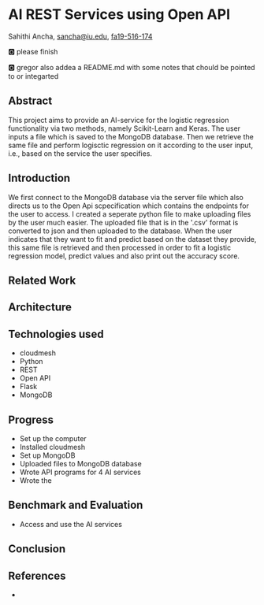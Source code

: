 # AI REST Services using Open API

Sahithi Ancha, sancha@iu.edu, [fa19-516-174](https://github.com/cloudmesh-community/fa19-516-174)

:o2: please finish

:o2: gregor also addea a README.md with some notes that chould be
pointed to or integarted

## Abstract

This project aims to provide an AI-service for the logistic regression functionality via two methods, namely Scikit-Learn and Keras. The user inputs a file which is saved to the MongoDB database. Then we retrieve the same file and perform logisctic regression on it according to the user input, i.e., based on the service the user specifies.

## Introduction

We first connect to the MongoDB database via the server file which also directs us to the Open Api scpecification which contains the endpoints for the user to access. I created a seperate python file to make uploading files by the user much easier. The uploaded file that is in the '.csv' format is converted to json and then uploaded to the database. When the user indicates that they want to fit and predict based on the dataset they provide, this same file is retrieved and then processed in order to fit a logistic regression model, predict values and also print out the accuracy score.

## Related Work

## Architecture

## Technologies used

* cloudmesh
* Python
* REST
* Open API
* Flask
* MongoDB

## Progress

* Set up the computer
* Installed cloudmesh
* Set up MongoDB
* Uploaded files to MongoDB database
* Wrote API programs for 4 AI services
* Wrote the 

## Benchmark and Evaluation 

* Access and use the AI services 

## Conclusion

## References

*
